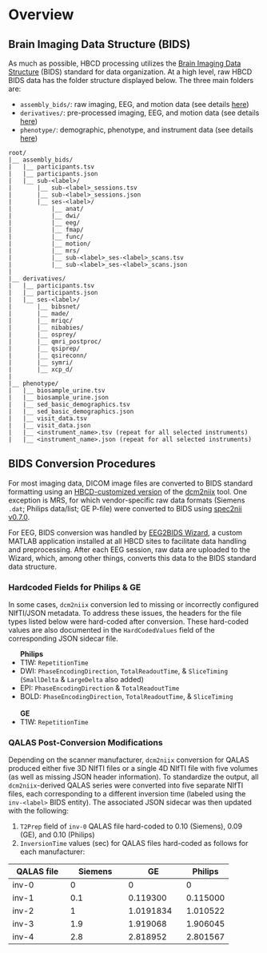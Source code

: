# Overview

## Brain Imaging Data Structure (BIDS)
As much as possible, HBCD processing utilizes the [Brain Imaging Data Structure](https://bids-specification.readthedocs.io/en/stable/) (BIDS) standard for data organization. At a high level, raw HBCD BIDS data has the folder structure displayed below. The three main folders are:

- `assembly_bids/`: raw imaging, EEG, and motion data (see details [here](imaging.md))
- `derivatives/`: pre-processed imaging, EEG, and motion data (see details [here](derivatives.md))
- `phenotype/`: demographic, phenotype, and instrument data (see details [here](phenotypes.md))

```
root/
|__ assembly_bids/ 
|   |__ participants.tsv
|   |__ participants.json 
|   |__ sub-<label>/
|       |__ sub-<label>_sessions.tsv
|       |__ sub-<label>_sessions.json
|       |__ ses-<label>/
|           |__ anat/
|           |__ dwi/
|           |__ eeg/
|           |__ fmap/
|           |__ func/
|           |__ motion/
|           |__ mrs/
|           |__ sub-<label>_ses-<label>_scans.tsv
|           |__ sub-<label>_ses-<label>_scans.json
|
|__ derivatives/ 
|   |__ participants.tsv
|   |__ participants.json 
|   |__ ses-<label>/
|       |__ bibsnet/
|       |__ made/
|       |__ mriqc/
|       |__ nibabies/
|       |__ osprey/
|       |__ qmri_postproc/
|       |__ qsiprep/
|       |__ qsireconn/
|       |__ symri/
|       |__ xcp_d/
|   
|__ phenotype/
|   |__ biosample_urine.tsv
|   |__ biosample_urine.json
|   |__ sed_basic_demographics.tsv
|   |__ sed_basic_demographics.json
|   |__ visit_data.tsv
|   |__ visit_data.json
|   |__ <instrument_name>.tsv (repeat for all selected instruments)
|   |__ <instrument_name>.json (repeat for all selected instruments)
```

## BIDS Conversion Procedures
For most imaging data, DICOM image files are converted to BIDS standard formatting using an [HBCD-customized version](https://github.com/rordenlab/dcm2niix/tree/c5caaa9f858b704b61d3ff4a7989282922dd712e) of the [dcm2niix](https://github.com/rordenlab/dcm2niix) tool. One exception is MRS, for which vendor-specific raw data formats (Siemens `.dat`; Philips data/list; GE P-file) were converted to BIDS using [spec2nii v0.7.0](https://github.com/wtclarke/spec2nii). 

For EEG, BIDS conversion  was handled by [EEG2BIDS Wizard](https://github.com/aces/eeg2bids), a custom MATLAB application installed at all HBCD sites to facilitate data handling and preprocessing. After each EEG session, raw data are uploaded to the Wizard, which, among other things, converts this data to the BIDS standard data structure.

### Hardcoded Fields for Philips & GE
In some cases, `dcm2niix` conversion led to missing or incorrectly configured NIfTI/JSON metadata. To address these issues, the headers for the file types listed below were hard-coded after conversion. These hard-coded values are also documented in the `HardCodedValues` field of the corresponding JSON sidecar file.

<ul>
<b>Philips</b>
<li>T1W: <code>RepetitionTime</code></li>
<li>DWI: <code>PhaseEncodingDirection</code>, <code>TotalReadoutTime</code>, & <code>SliceTiming</code> (<code>SmallDelta</code> & <code>LargeDelta</code> also added)</li>
<li>EPI: <code>PhaseEncodingDirection</code> & <code>TotalReadoutTime</code></li>
<li>BOLD:	<code>PhaseEncodingDirection</code>, <code>TotalReadoutTime</code>, & <code>SliceTiming</code></li>
<br>
<b>GE</b>
<li>T1W: <code>RepetitionTime</code></li>
</ul>

### QALAS Post-Conversion Modifications
Depending on the scanner manufacturer, `dcm2niix` conversion for QALAS produced either five 3D NIfTI files or a single 4D NIfTI file with five volumes (as well as missing JSON header information). To standardize the output, all `dcm2niix`-derived QALAS series were converted into five separate NIfTI files, each corresponding to a different inversion time (labeled using the `inv-<label>` BIDS entity). The associated JSON sidecar was then updated with the following:

1. `T2Prep` field of `inv-0` QALAS file hard-coded to 0.10 (Siemens), 0.09 (GE), and 0.10 (Philips)
2. `InversionTime` values (sec) for QALAS files hard-coded as follows for each manufacturer:

<table>
  <tr>
  <th width="100">QALAS file</th>
  <th width="100">Siemens</th>
  <th width="100">GE</th>
  <th>Philips</th>
  </tr>
  <tbody>
    <tr>
    <td>inv-0</td>
    <td>0</td>
    <td>0</td>
    <td>0</td>
    </tr>
    <tr>
    <td>inv-1</td>
    <td>0.1</td>
    <td>0.119300</td>
    <td>0.115000</td>
    </tr>
    <tr>
    <td>inv-2</td>
    <td>1</td>
    <td>1.0191834</td>
    <td>1.010522</td>
    </tr>
    <tr>
    <td>inv-3</td>
    <td>1.9</td>
    <td>1.919068</td>
    <td>1.906045</td>
    </tr>
    <tr>
    <td>inv-4</td>
    <td>2.8</td>
    <td>2.818952</td>
    <td>2.801567</td>
    </tr>
  </tbody>
</table>

